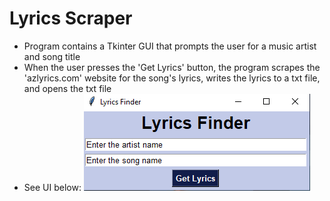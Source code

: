 # Lyrics Scraper
* Program contains a Tkinter GUI that prompts the user for a music artist and song title
* When the user presses the 'Get Lyrics' button, the program scrapes the 'azlyrics.com' website for the song's lyrics, writes the lyrics to a txt file, and opens the txt file
* See UI below:
![](images/01.PNG)
